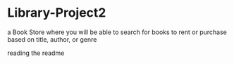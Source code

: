 # Library-Project2
a Book Store where you will be able to search for books to rent or purchase based on title, author, or genre

reading the readme